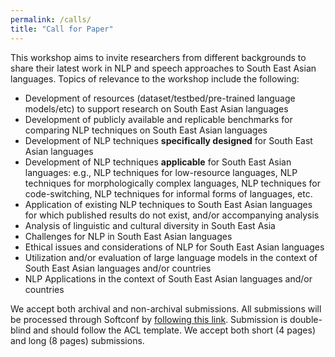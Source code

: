 ```yaml
---
permalink: /calls/
title: "Call for Paper"
---
```


This workshop aims to invite researchers from different backgrounds to share their latest work in NLP and speech approaches to South East Asian languages. Topics of relevance to the workshop include the following: 

 - Development of resources (dataset/testbed/pre-trained language models/etc) to support research on South East Asian languages
 - Development of publicly available and replicable benchmarks for comparing NLP techniques on South East Asian languages
 - Development of NLP techniques **specifically designed** for South East Asian languages 
 - Development of NLP techniques **applicable** for South East Asian languages: e.g., NLP techniques for low-resource languages, NLP techniques for morphologically complex languages, NLP techniques for code-switching, NLP techniques for informal forms of languages, etc. 
 - Application of existing NLP techniques to South East Asian languages for which published results do not exist, and/or accompanying analysis
 - Analysis of linguistic and cultural diversity in South East Asia
 - Challenges for NLP in South East Asian languages
 - Ethical issues and considerations of NLP for South East Asian languages
 - Utilization and/or evaluation of large language models in the context of South East Asian languages and/or countries
 - NLP Applications in the context of South East Asian languages and/or countries


We accept both archival and non-archival submissions. All submissions will be processed through Softconf by [following this link]( https://softconf.com/coling2025/SEALP25). Submission is double-blind and should follow the ACL template. We accept both short (4 pages) and long (8 pages) submissions.
